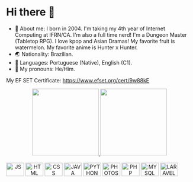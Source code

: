 # Hi there 👋
- 📄 About me: I born in 2004. I'm taking my 4th year of Internet Computing at IFRN/CA. I'm also a full time nerd! I'm a Dungeon Master (Tabletop RPG). I love kpop and Asian Dramas! My favorite fruit is watermelon. My favorite anime is Hunter x Hunter.
- 🌏 Nationality: Brazilian.
- 💬 Languages: Portuguese (Native), English (C1).
- 👦 My pronouns: He/Him.

My EF SET Certificate: https://www.efset.org/cert/9w88kE

<div align="center" width="100vh">
  <a href="https://github.com/hananitallyson">
  <img height="180em" src="https://github-readme-stats.vercel.app/api?username=hananitallyson&show_icons=true&theme=tokyonight&include_all_commits=true&count_private=true"/>
  <img height="180em" src="https://github-readme-stats.vercel.app/api/top-langs/?username=hananitallyson&layout=compact&langs_count=7&theme=tokyonight"/>
</div>
  
<br> 
<div align="center" style="display: inline-block">
  <img align="center" title="JavaScript" alt="JS" height="36" width="48" src="https://cdn.jsdelivr.net/gh/devicons/devicon/icons/javascript/javascript-original.svg">
  <img align="center" title="HTML5" alt="HTML" height="36" width="48" src="https://cdn.jsdelivr.net/gh/devicons/devicon/icons/html5/html5-original.svg">
  <img align="center" title="CSS3" alt="CSS" height="36" width="48" src="https://cdn.jsdelivr.net/gh/devicons/devicon/icons/css3/css3-original.svg">
  <img align="center" title="Java" alt="JAVA" height="36" width="48" src="https://cdn.jsdelivr.net/gh/devicons/devicon/icons/java/java-plain.svg">
  <img align="center" title="Python" alt="PYTHON" height="36" width="48" src="https://cdn.jsdelivr.net/gh/devicons/devicon/icons/python/python-original.svg">
  <img align="center" title="Photoshop" alt="PHOTOSHOP" height="36" width="48" src="https://cdn.jsdelivr.net/gh/devicons/devicon/icons/photoshop/photoshop-plain.svg">
  <img align="center" title="PHP" alt="PHP" height="36" width="48" src="https://cdn.jsdelivr.net/gh/devicons/devicon/icons/php/php-original.svg">
  <img align="center" title="MySQL" alt="MYSQL" height="36" width="48" src="https://cdn.jsdelivr.net/gh/devicons/devicon/icons/mysql/mysql-original-wordmark.svg">
  <img align="center" title="Laravel" alt="LARAVEL" height="36" width="48" src="https://cdn.jsdelivr.net/gh/devicons/devicon/icons/laravel/laravel-plain.svg" />  
</div>
